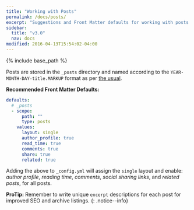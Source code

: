 ```yaml
---
title: "Working with Posts"
permalink: /docs/posts/
excerpt: "Suggestions and Front Matter defaults for working with posts."
sidebar:
  title: "v3.0"
  nav: docs
modified: 2016-04-13T15:54:02-04:00
---
```


{% include base_path %}

Posts are stored in the `_posts` directory and named according to the `YEAR-MONTH-DAY-title.MARKUP` format as per [the usual](https://jekyllrb.com/docs/posts/).

**Recommended Front Matter Defaults:**

```yaml
defaults:
  # _posts
  - scope:
      path: ""
      type: posts
    values:
      layout: single
      author_profile: true
      read_time: true
      comments: true
      share: true
      related: true
```

Adding the above to `_config.yml` will assign the `single` layout and enable: *author profile*, *reading time*, *comments*, *social sharing links*, and *related posts*, for all posts.

**ProTip:** Remember to write unique `excerpt` descriptions for each post for improved SEO and archive listings.
{: .notice--info}